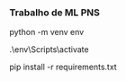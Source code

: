 <h3>Trabalho de ML PNS</h3>

python -m venv env

.\env\Scripts\activate

pip install -r requirements.txt
